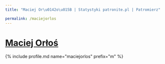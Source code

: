 ```yaml
---
title: "Maciej Or\u0142o\u015B | Statystyki patronite.pl | Patromierz"

permalink: /maciejorlos
---
```


# [Maciej Orłoś](https://patronite.pl/maciejorlos)

{% include profile.md name="maciejorlos" prefix="m" %}

